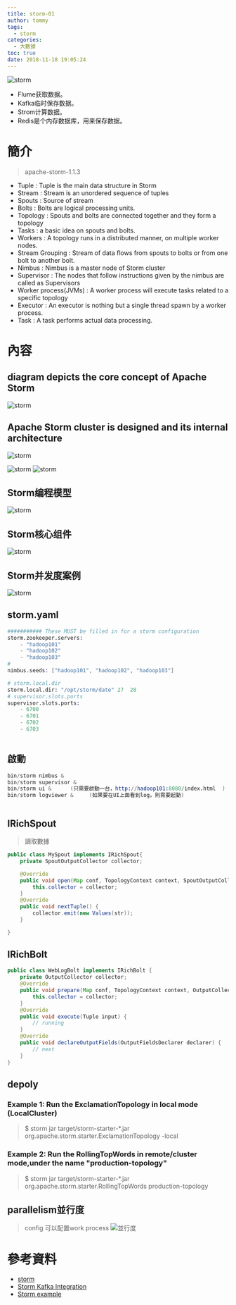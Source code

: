 ```yaml
---
title: storm-01
author: tommy
tags:
  - storm
categories:
  - 大數據
toc: true
date: 2018-11-18 19:05:24
---
```


![storm](storm-01/20181118192201.png)
- Flume获取数据。
- Kafka临时保存数据。
- Strom计算数据。
- Redis是个内存数据库，用来保存数据。

# 簡介

> apache-storm-1.1.3


- Tuple : Tuple is the main data structure in Storm
- Stream : Stream is an unordered sequence of tuples
- Spouts : Source of stream
- Bolts : Bolts are logical processing units. 
- Topology : Spouts and bolts are connected together and they form a topology
- Tasks : a basic idea on spouts and bolts. 
- Workers : A topology runs in a distributed manner, on multiple worker nodes.
- Stream Grouping : Stream of data flows from spouts to bolts or from one bolt to another bolt. 
- Nimbus : Nimbus is a master node of Storm cluster
- Supervisor : The nodes that follow instructions given by the nimbus are called as Supervisors
- Worker process(JVMs) : A worker process will execute tasks related to a specific topology
- Executor : An executor is nothing but a single thread spawn by a worker process. 
- Task : A task performs actual data processing.



<!--more-->


# 內容

## diagram depicts the core concept of Apache Storm
![storm](storm-01/20181119022410.png)

## Apache Storm cluster is designed and its internal architecture
![storm](storm-01/20181119022017.png)


![storm](storm-01/20181119030002.png)
![storm](storm-01/20181119030128.png)


## Storm编程模型
![storm](storm-01/20181118191551.png)
## Storm核心组件
![storm](storm-01/20181118191610.png)
## Storm并发度案例
![storm](storm-01/20181118191925.png)



## storm.yaml
```s
########### These MUST be filled in for a storm configuration
storm.zookeeper.servers:
    - "hadoop101"
    - "hadoop102"
    - "hadoop103"
# 
nimbus.seeds: ["hadoop101", "hadoop102", "hadoop103"]

# storm.local.dir
storm.local.dir: "/opt/storm/date" 27  28 
# supervisor.slots.ports
supervisor.slots.ports:
    - 6700
    - 6701
    - 6702
    - 6703



```

## 啟動
```s
bin/storm nimbus &
bin/storm supervisor &
bin/storm ui &      (只需要啟動一台，http://hadoop101:8080/index.html  )
bin/storm logviewer &     (如果要在UI上面看到log，則需要起動)



```



## IRichSpout
> 讀取數據
```java
public class MySpout implements IRichSpout{
    private SpoutOutputCollector collector;

    @Override
    public void open(Map conf, TopologyContext context, SpoutOutputCollector collector) {
        this.collector = collector;
    }
    @Override
    public void nextTuple() {
        collector.emit(new Values(str));
    }

}
```
## IRichBolt
```java
public class WebLogBolt implements IRichBolt {
    private OutputCollector collector;
    @Override
    public void prepare(Map conf, TopologyContext context, OutputCollector collector) {
        this.collector = collector;
    }
    @Override
    public void execute(Tuple input) {
        // running
    }
    @Override
    public void declareOutputFields(OutputFieldsDeclarer declarer) {
        // next
    }
}
```



## depoly
### Example 1: Run the ExclamationTopology in local mode (LocalCluster)
> $ storm jar target/storm-starter-*.jar org.apache.storm.starter.ExclamationTopology -local

### Example 2: Run the RollingTopWords in remote/cluster mode,under the name "production-topology"
> $ storm jar target/storm-starter-*.jar org.apache.storm.starter.RollingTopWords production-topology




## parallelism並行度
> config 可以配置work process
![並行度](http://20181120124711.png)


# 參考資料
- [storm](http://storm.apache.org/)
- [Storm Kafka Integration](http://storm.apache.org/releases/1.2.2/storm-kafka-client.html)
- [Storm example](https://github.com/apache/storm)
